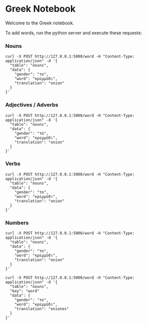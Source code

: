 # Greek Notebook

Welcome to the Greek notebook.

To add words, run the python server and execute these requests:

### Nouns
```
curl -X POST http://127.0.0.1:5000/word -H "Content-Type: application/json" -d '{
  "table": "nouns",
  "data": {
    "gender": "το",
    "word": "κρεμμύδι",
    "translation": "onion"
  }                         
}'
```

### Adjectives / Adverbs
```
curl -X POST http://127.0.0.1:5000/word -H "Content-Type: application/json" -d '{
  "table": "nouns",
  "data": {
    "gender": "το",
    "word": "κρεμμύδι",
    "translation": "onion"
  }                         
}'
```

### Verbs
```
curl -X POST http://127.0.0.1:5000/word -H "Content-Type: application/json" -d '{
  "table": "nouns",
  "data": {
    "gender": "το",
    "word": "κρεμμύδι",
    "translation": "onion"
  }                         
}'
```

### Numbers
```
curl -X POST http://127.0.0.1:5000/word -H "Content-Type: application/json" -d '{
  "table": "nouns",
  "data": {
    "gender": "το",
    "word": "κρεμμύδι",
    "translation": "onion"
  }                         
}'
```


```
curl -X POST http://127.0.0.1:5000/word -H "Content-Type: application/json" -d '{
  "table": "nouns",
  "key": "word"
  "data": {
    "gender": "το",
    "word": "κρεμμύδι",
    "translation": "oniones"
  }                         
}'
```